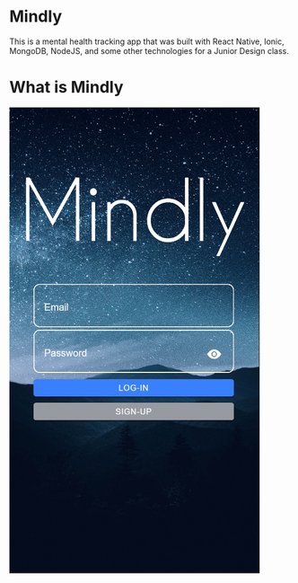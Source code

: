 # Mindly
This is a mental health tracking app that was built with React Native, Ionic, MongoDB, NodeJS, and some other technologies for a Junior Design class.

# What is Mindly
![Mindly](/mindly-images/mindly-signin.png)
